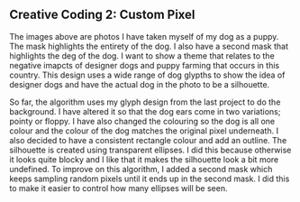 ## Creative Coding 2: Custom Pixel

The images above are photos I have taken myself of my dog as a puppy. The mask highlights the entirety of the dog. I also have a second mask that highlights the deg of the dog. I want to show a theme that relates to the negative imapcts of designer dogs and puppy farming that occurs in this country. This design uses a wide range of dog glypths to show the idea of designer dogs and have the actual dog in the photo to be a silhouette.

So far, the algorithm uses my glyph design from the last project to do the background. I have altered it so that the dog ears come in two variations; pointy or floppy. I have also changed the colouring so the dog is all one colour and the colour of the dog matches the original pixel underneath. I also decided to have a consistent rectangle colour and add an outline. 
The silhouette is created using transparent ellipses. I did this because otherwise it looks quite blocky and I like that it makes the silhouette look a bit more undefined. To improve on this algorithm, I added a second mask which keeps sampling random pixels until it ends up in the second mask. I did this to make it easier to control how many ellipses will be seen.
